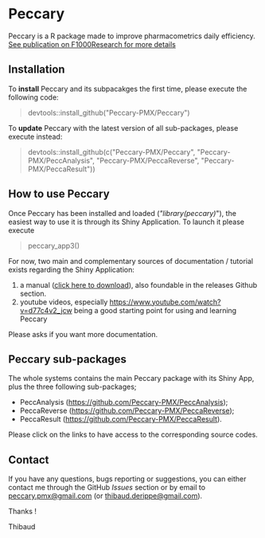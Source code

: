 # Peccary

Peccary is a R package made to improve pharmacometrics daily efficiency. [See publication on F1000Research for more details](https://f1000research.com/articles/11-951)

## Installation 

To **install** Peccary and its subpacakges the first time, please execute the following code:

> devtools::install_github("Peccary-PMX/Peccary")


To **update** Peccary with the latest version of all sub-packages, please execute instead:

> devtools::install_github(c("Peccary-PMX/Peccary", "Peccary-PMX/PeccAnalysis", "Peccary-PMX/PeccaReverse", "Peccary-PMX/PeccaResult"))

## How to use Peccary

Once Peccary has been installed and loaded (*"library(peccary)*"), the easiest way to use it is through its Shiny Application. To launch it please execute

> peccary_app3() 

For now, two main and complementary sources of documentation / tutorial exists regarding the Shiny Application:

1. a manual ([click here to download](https://github.com/Peccary-PMX/Peccary/releases/download/Doc/Peccary_Documentation.html)), also foundable  in the releases Github section. 
2. youtube videos, especially https://www.youtube.com/watch?v=d77c4v2_jcw being a good starting point for using and learning Peccary

Please asks if you want more documentation.

## Peccary sub-packages

The whole systems contains the main Peccary package with its Shiny App, plus the three following sub-packages;

+ PeccAnalysis (https://github.com/Peccary-PMX/PeccAnalysis);
+ PeccaReverse (https://github.com/Peccary-PMX/PeccaReverse);
+ PeccaResult (https://github.com/Peccary-PMX/PeccaResult).

Please click on the links to have access to the corresponding source codes.

## Contact

If you have any questions, bugs reporting or suggestions, you can either contact me  through the GitHub *Issues* section or by email to peccary.pmx@gmail.com (or thibaud.derippe@gmail.com).

Thanks  ! 

Thibaud
